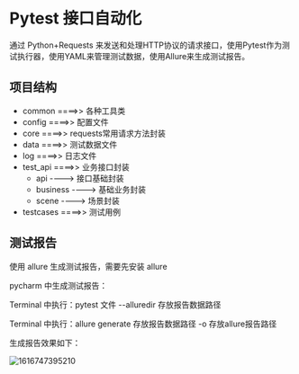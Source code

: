# Pytest 接口自动化

通过 Python+Requests 来发送和处理HTTP协议的请求接口，使用Pytest作为测试执行器，使用YAML来管理测试数据，使用Allure来生成测试报告。

## 项目结构

- common ====>> 各种工具类
- config ====>> 配置文件
- core ====>> requests常用请求方法封装
- data ====>> 测试数据文件
- log ====>> 日志文件
- test_api ====>> 业务接口封装
  - api ----> 接口基础封装
  - business ----> 基础业务封装
  - scene ----> 场景封装
- testcases ====>> 测试用例

## 测试报告

使用 allure 生成测试报告，需要先安装 allure 

pycharm 中生成测试报告：

Terminal 中执行：pytest 文件 --alluredir 存放报告数据路径

Terminal 中执行：allure generate 存放报告数据路径 -o 存放allure报告路径

生成报告效果如下：

![1616747395210](C:\Users\msj\AppData\Local\Temp\1616747395210.png)







